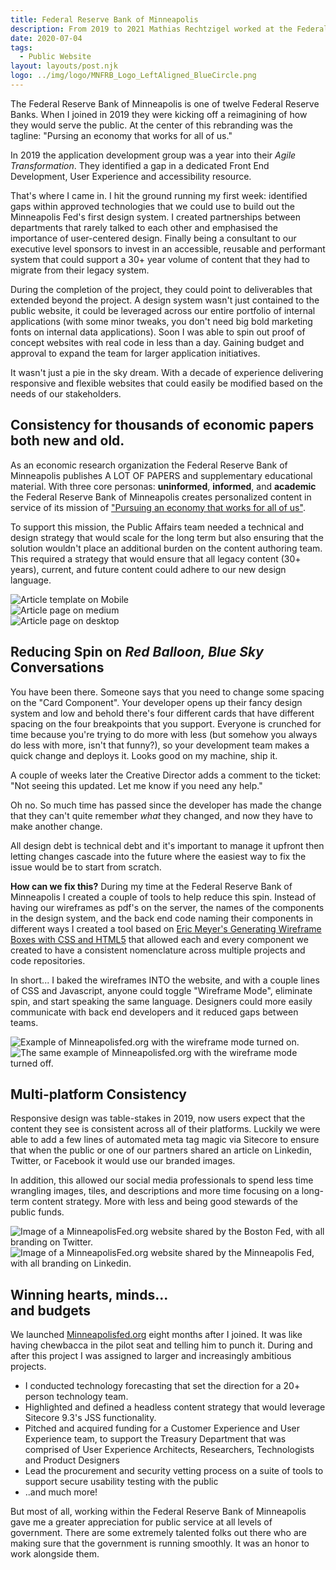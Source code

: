 ```yaml
---
title: Federal Reserve Bank of Minneapolis
description: From 2019 to 2021 Mathias Rechtzigel worked at the Federal Reserve Bank of Minneapolis and built internal and external websites and applications.
date: 2020-07-04
tags:
  - Public Website
layout: layouts/post.njk
logo: ../img/logo/MNFRB_Logo_LeftAligned_BlueCircle.png
---
```


<p class="lead-p">The Federal Reserve Bank of Minneapolis is one of twelve Federal Reserve Banks. When I joined in 2019 they were kicking off a reimagining of how they would serve the public. At the center of this rebranding was the tagline: "Pursing an economy that works for all of us."</p>

In 2019 the application development group was a year into their <i>Agile Transformation</i>. They identified a gap in a dedicated Front End Development, User Experience and accessibility resource. 

That's where I came in. I hit the ground running my first week: identified gaps within approved technologies that we could use to build out the Minneapolis Fed's first design system. I created partnerships between departments that rarely talked to each other and emphasised the importance of user-centered design. Finally being a consultant to our executive level sponsors to invest in an accessible, reusable and performant system that could support a 30+ year volume of content that they had to migrate from their legacy system.

During the completion of the project, they could point to deliverables that extended beyond the project. A design system wasn't just contained to the public website, it could be leveraged across our entire portfolio of internal applications (with some minor tweaks, you don't need big bold marketing fonts on internal data applications). Soon I was able to spin out proof of concept websites with real code in less than a day. Gaining budget and approval to expand the team for larger application initiatives.

It wasn't just a pie in the sky dream. With a decade of experience delivering responsive and flexible websites that could easily be modified based on the needs of our stakeholders. 

## Consistency for thousands of economic papers both new and old.
As an economic research organization the Federal Reserve Bank of Minneapolis publishes A LOT OF PAPERS and supplementary educational material. With three core personas: <strong>uninformed</strong>, <strong>informed</strong>, and <strong>academic</strong> the Federal Reserve Bank of Minneapolis creates personalized content in service of its mission of <a href="https://minneapolisfed.org/article/2020/welcome">"Pursuing an economy that works for all of us"</a>.

To support this mission, the Public Affairs team needed a technical and design strategy that would scale for the long term but also ensuring that the solution wouldn't place an additional burden on the content authoring team. This required a strategy that would ensure that all legacy content (30+ years), current, and future content could adhere to our new design language.

<div class='device-collection'>
  <div class='phone-container'>
    <div class='device phone'>
      <img src="/img/minneapolisfed/article-small.png" alt="Article template on Mobile">
    </div>
  </div>
  <div class='tablet-container'>
    <div class='device tablet'>
      <img src='/img/minneapolisfed/article-medium.png'  alt="Article page on medium">
    </div>
  </div>
  <div class='device desktop'>
    <img src='/img/minneapolisfed/article-large.png'  alt="Article page on desktop">
  </div>
</div>


## Reducing Spin on <i>Red Balloon, Blue Sky</i> Conversations

You have been there. Someone says that you need to change some spacing on the "Card Component". Your developer opens up their fancy design system and low and behold there's four different cards that have different spacing on the four breakpoints that you support. Everyone is crunched for time because you're trying to do more with less (but somehow you always do less with more, isn't that funny?), so your development team makes a quick change and deploys it. Looks good on my machine, ship it.

A couple of weeks later the Creative Director adds a comment to the ticket: "Not seeing this updated. Let me know if you need any help."

Oh no. So much time has passed since the developer has made the change that they can't quite remember <i>what</i> they changed, and now they have to make another change.

All design debt is technical debt and it's important to manage it upfront then letting changes cascade into the future where the easiest way to fix the issue would be to start from scratch. 

<strong>How can we fix this?</strong> During my time at the Federal Reserve Bank of Minneapolis I created a couple of tools to help reduce this spin. Instead of having our wireframes as pdf's on the server, the names of the components in the design system, and the back end code naming their components in different ways I created a tool based on <a href="https://meyerweb.com/eric/thoughts/2017/11/27/generating-wireframe-boxes-with-css-and-html5/">Eric Meyer's Generating Wireframe Boxes with CSS and HTML5</a> that allowed each and every component we created to have a consistent nomenclature across multiple projects and code repositories. 

<p class="lead-p">In short... I baked the wireframes INTO the website, and with a couple lines of CSS and Javascript, anyone could toggle "Wireframe Mode", eliminate spin, and start speaking the same language. Designers could more easily communicate with back end developers and it reduced gaps between teams.</p>


<div class="img-comp-container">
  <div class="img-comp-img">
    <img src="/img/minneapolisfed/wireframe-off.png" alt="Example of Minneapolisfed.org with the wireframe mode turned on.">
  </div>
  <div class="img-comp-img img-comp-overlay">
     <img src="/img/minneapolisfed/wireframe-on.png" alt="The same example of Minneapolisfed.org with the wireframe mode turned off." >
  </div>
</div>

## Multi-platform Consistency

Responsive design was table-stakes in 2019, now users expect that the content they see is consistent across all of their platforms. Luckily we were able to add a few lines of automated meta tag magic via Sitecore to ensure that when the public or one of our partners shared an article on Linkedin, Twitter, or Facebook it would use our branded images.

In addition, this allowed our social media professionals to spend less time wrangling images, tiles, and descriptions and more time focusing on a long-term content strategy. More with less and being good stewards of the public funds.

<img src="/img/minneapolisfed/social-1.png" alt="Image of a MinneapolisFed.org website shared by the Boston Fed, with all branding on Twitter."/>

<img src="/img/minneapolisfed/social-2.png" alt="Image of a MinneapolisFed.org website shared by the Minneapolis Fed, with all branding on Linkedin."/>

## Winning hearts, minds...<br> and budgets

We launched <a href="https://minneapolisfed.org">Minneapolisfed.org</a> eight months after I joined. It was like having chewbacca in the pilot seat and telling him to punch it. During and after this project I was assigned to larger and increasingly ambitious projects.

<ul>
  <li>I conducted technology forecasting that set the direction for a 20+ person technology team.
  </li>
  <li>Highlighted and defined a headless content strategy that would leverage Sitecore 9.3's JSS functionality.</li>
  <li>Pitched and acquired funding for a Customer Experience and User Experience team, to support the Treasury Department that was comprised of User Experience Architects, Researchers, Technologists and Product Designers</li>
  <li>Lead the procurement and security vetting process on a suite of tools to support secure usability testing with the public</li>
  <li>..and much more!</li>  
</ul>

But most of all, working within the Federal Reserve Bank of Minneapolis gave me a greater appreciation for public service at all levels of government. There are some extremely talented folks out there who are making sure that the government is running smoothly. It was an honor to work alongside them.

<script>
function initComparisons() {
  var x, i;
  /* Find all elements with an "overlay" class: */
  x = document.getElementsByClassName("img-comp-overlay");
  for (i = 0; i < x.length; i++) {
    /* Once for each "overlay" element:
    pass the "overlay" element as a parameter when executing the compareImages function: */
    compareImages(x[i]);
  }
  function compareImages(img) {
    var slider, img, clicked = 0, w, h;
    /* Get the width and height of the img element */
    w = img.offsetWidth;
    h = img.offsetHeight;
    /* Set the width of the img element to 50%: */
    img.style.width = (w / 2) + "px";
    /* Create slider: */
    slider = document.createElement("DIV");
    slider.setAttribute("class", "img-comp-slider");
    /* Insert slider */
    img.parentElement.insertBefore(slider, img);
    /* Position the slider in the middle: */
    slider.style.top = (h / 2) - (slider.offsetHeight / 2) + "px";
    slider.style.left = (w / 2) - (slider.offsetWidth / 2) + "px";
    /* Execute a function when the mouse button is pressed: */
    slider.addEventListener("mousedown", slideReady);
    /* And another function when the mouse button is released: */
    window.addEventListener("mouseup", slideFinish);
    /* Or touched (for touch screens: */
    slider.addEventListener("touchstart", slideReady);
     /* And released (for touch screens: */
    window.addEventListener("touchend", slideFinish);
    function slideReady(e) {
      /* Prevent any other actions that may occur when moving over the image: */
      e.preventDefault();
      /* The slider is now clicked and ready to move: */
      clicked = 1;
      /* Execute a function when the slider is moved: */
      window.addEventListener("mousemove", slideMove);
      window.addEventListener("touchmove", slideMove);
    }
    function slideFinish() {
      /* The slider is no longer clicked: */
      clicked = 0;
    }
    function slideMove(e) {
      var pos;
      /* If the slider is no longer clicked, exit this function: */
      if (clicked == 0) return false;
      /* Get the cursor's x position: */
      pos = getCursorPos(e)
      /* Prevent the slider from being positioned outside the image: */
      if (pos < 0) pos = 0;
      if (pos > w) pos = w;
      /* Execute a function that will resize the overlay image according to the cursor: */
      slide(pos);
    }
    function getCursorPos(e) {
      var a, x = 0;
      e = e || window.event;
      /* Get the x positions of the image: */
      a = img.getBoundingClientRect();
      /* Calculate the cursor's x coordinate, relative to the image: */
      x = e.pageX - a.left;
      /* Consider any page scrolling: */
      x = x - window.pageXOffset;
      return x;
    }
    function slide(x) {
      /* Resize the image: */
      img.style.width = x + "px";
      /* Position the slider: */
      slider.style.left = img.offsetWidth - (slider.offsetWidth / 2) + "px";
    }
  }
}

if(document.documentElement.scrollWidth > 1000) {
  initComparisons();
}

</script>